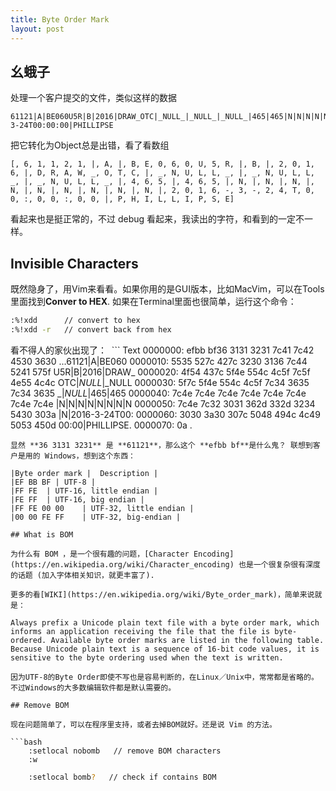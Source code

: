 ```yaml
---
title: Byte Order Mark
layout: post
---
```


## 幺蛾子

处理一个客户提交的文件，类似这样的数据

``` text
﻿61121|A|BE060U5R|B|2016|DRAW_OTC|_NULL_|_NULL_|_NULL_|465|465|N|N|N|N|N|N|N|N|N|2016-3-24T00:00:00|PHILLIPSE
```
把它转化为Object总是出错，看了看数组 
```Text
[﻿, 6, 1, 1, 2, 1, |, A, |, B, E, 0, 6, 0, U, 5, R, |, B, |, 2, 0, 1, 6, |, D, R, A, W, _, O, T, C, |, _, N, U, L, L, _, |, _, N, U, L, L, _, |, _, N, U, L, L, _, |, 4, 6, 5, |, 4, 6, 5, |, N, |, N, |, N, |, N, |, N, |, N, |, N, |, N, |, N, |, 2, 0, 1, 6, -, 3, -, 2, 4, T, 0, 0, :, 0, 0, :, 0, 0, |, P, H, I, L, L, I, P, S, E]
```
看起来也是挺正常的，不过 debug 看起来，我读出的字符，和看到的一定不一样。


## Invisible Characters

既然隐身了，用Vim来看看。如果你用的是GUI版本，比如MacVim，可以在Tools里面找到**Conver to HEX**. 如果在Terminal里面也很简单，运行这个命令：

```bash
:%!xdd      // convert to hex
:%!xdd -r   // convert back from hex
```

看不得人的家伙出现了：
 ``` Text
0000000: efbb bf36 3131 3231 7c41 7c42 4530 3630  ...61121|A|BE060
0000010: 5535 527c 427c 3230 3136 7c44 5241 575f  U5R|B|2016|DRAW_
0000020: 4f54 437c 5f4e 554c 4c5f 7c5f 4e55 4c4c  OTC|_NULL_|_NULL
0000030: 5f7c 5f4e 554c 4c5f 7c34 3635 7c34 3635  _|_NULL_|465|465
0000040: 7c4e 7c4e 7c4e 7c4e 7c4e 7c4e 7c4e 7c4e  |N|N|N|N|N|N|N|N
0000050: 7c4e 7c32 3031 362d 332d 3234 5430 303a  |N|2016-3-24T00:
0000060: 3030 3a30 307c 5048 494c 4c49 5053 450d  00:00|PHILLIPSE.
0000070: 0a                                       .
``` 
显然 **36 3131 3231** 是 **61121**，那么这个 **efbb bf**是什么鬼？ 联想到客户是用的 Windows，想到这个东西：

|Byte order mark |	Description | 
|EF BB BF |	UTF-8 |
|FF FE	| UTF-16, little endian |
|FE FF	| UTF-16, big endian |
|FF FE 00 00	| UTF-32, little endian |
|00 00 FE FF	| UTF-32, big-endian |

## What is BOM

为什么有 BOM ，是一个很有趣的问题，[Character Encoding](https://en.wikipedia.org/wiki/Character_encoding) 也是一个很复杂很有深度的话题 (加入字体相关知识，就更丰富了).

更多的看[WIKI](https://en.wikipedia.org/wiki/Byte_order_mark)，简单来说就是：

Always prefix a Unicode plain text file with a byte order mark, which informs an application receiving the file that the file is byte-ordered. Available byte order marks are listed in the following table. Because Unicode plain text is a sequence of 16-bit code values, it is sensitive to the byte ordering used when the text is written.

因为UTF-8的Byte Order即使不写也是容易判断的，在Linux／Unix中，常常都是省略的。不过Windows的大多数编辑软件都是默认需要的。

## Remove BOM

现在问题简单了，可以在程序里支持，或者去掉BOM就好。还是说 Vim 的方法。

```bash
	:setlocal nobomb   // remove BOM characters
	:w 
```
```bash
	:setlocal bomb?   // check if contains BOM
```

